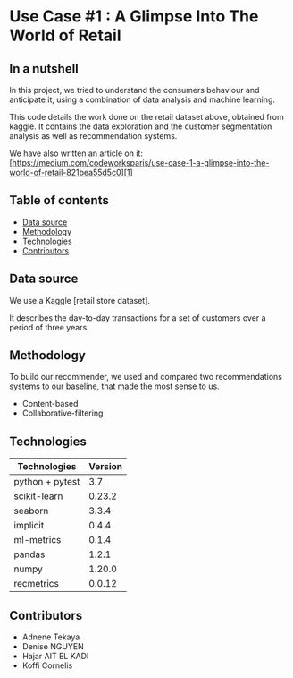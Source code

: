# Use Case #1 : A Glimpse Into The World of Retail

## In a nutshell
In this project, we tried to understand the consumers behaviour and anticipate it, using a combination of data analysis and machine learning.


This code details the work done on the retail dataset above, obtained from kaggle.
It contains the data exploration and the customer segmentation analysis as well as recommendation systems.

We have also written an article on it: [https://medium.com/codeworksparis/use-case-1-a-glimpse-into-the-world-of-retail-821bea55d5c0][1]


## Table of contents
* [Data source](#data-source)
* [Methodology](#methodology)
* [Technologies](#technologies)
* [Contributors](#contributors)

## Data source
We use a Kaggle [retail store dataset].

It describes the day-to-day transactions for a set of customers over a period of three years.

## Methodology
To build our recommender, we used and compared two recommendations systems to our baseline,
that made the most sense to us.
- Content-based
- Collaborative-filtering
	
## Technologies
|  Technologies | Version  |
|---|---|
|  python + pytest |  3.7 |
|  scikit-learn |  0.23.2  |
|  seaborn |  3.3.4  |
|  implicit |  0.4.4 |
|  ml-metrics | 0.1.4 |
|  pandas | 1.2.1 |
|  numpy | 1.20.0 | 
| recmetrics | 0.0.12 |


## Contributors
* Adnene Tekaya
* Denise NGUYEN
* Hajar AIT EL KADI
* Koffi Cornelis

[1]: https://medium.com/codeworksparis/use-case-1-a-glimpse-into-the-world-of-retail-821bea55d5c0
[2]: https://www.kaggle.com/darpan25bajaj/retail-case-study-data




